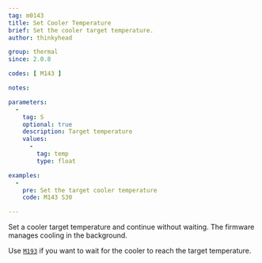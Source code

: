 ```yaml
---
tag: m0143
title: Set Cooler Temperature
brief: Set the cooler target temperature.
author: thinkyhead

group: thermal
since: 2.0.8

codes: [ M143 ]

notes:

parameters:
  -
    tag: S
    optional: true
    description: Target temperature
    values:
      -
        tag: temp
        type: float

examples:
  -
    pre: Set the target cooler temperature
    code: M143 S30

---
```


Set a cooler target temperature and continue without waiting. The firmware manages cooling in the background.

Use [`M193`](/docs/gcode/M193.html) if you want to wait for the cooler to reach the target temperature.
